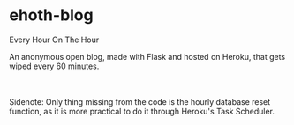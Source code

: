 # ehoth-blog
Every Hour On The Hour

An anonymous open blog, made with Flask and hosted on Heroku, that gets wiped every 60 minutes.

<br><br>
Sidenote:
Only thing missing from the code is the hourly database reset function, as it is more practical to do it through Heroku's Task Scheduler.
